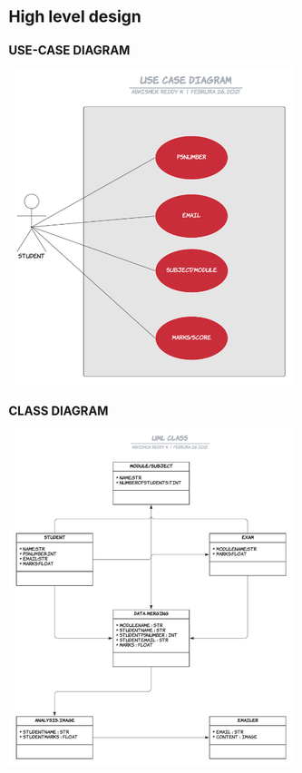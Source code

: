 # High level design
## USE-CASE DIAGRAM
![Image of Yaktocat](USE-CASE.png)
## CLASS DIAGRAM
![Image of Yaktocat](CLASS.png)